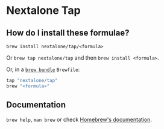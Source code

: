 # Nextalone Tap

## How do I install these formulae?

`brew install nextalone/tap/<formula>`

Or `brew tap nextalone/tap` and then `brew install <formula>`.

Or, in a [`brew bundle`](https://github.com/Homebrew/homebrew-bundle) `Brewfile`:

```ruby
tap "nextalone/tap"
brew "<formula>"
```

## Documentation

`brew help`, `man brew` or check [Homebrew's documentation](https://docs.brew.sh).
